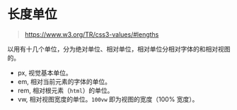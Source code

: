 # 长度单位

> <https://www.w3.org/TR/css3-values/#lengths>

以用有十几个单位，分为绝对单位、相对单位，相对单位分相对字体的和相对视图的。

* px, 视觉基本单位。
* em, 相对当前元素的字体的单位。
* rem, 相对根元素（`html`）的单位。
* vw, 相对视图宽度的单位。`100vw` 即为视图的宽度（100% 宽度）。
